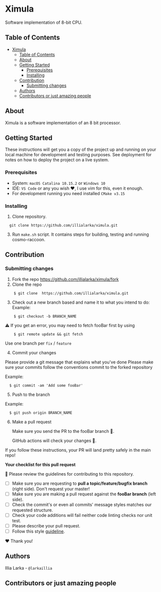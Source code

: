 # Ximula 

Software implementation of 8-bit CPU.

## Table of Contents

- [Ximula](#ximula)
  - [Table of Contents](#table-of-contents)
  - [About](#about)
  - [Getting Started](#getting-started)
    - [Prerequisites](#prerequisites)
    - [Installing](#installing)
  - [Contribution](#contribution)
    - [Submitting changes](#submitting-changes)
  - [Authors](#authors)
  - [Contributors or just amazing people](#contributors-or-just-amazing-people)
## About

Ximula is a software implementation of an 8 bit processor.

## Getting Started

These instructions will get you a copy of the project up and running on your local machine for development and testing purposes. See deployment for notes on how to deploy the project on a live system.

### Prerequisites

* System: `macOS Catalina 10.15.2` or `Windows 10`
* IDE: `VS Code` or any you wish :hearts:, I use vim for this, even it enough.
* For development running you need installed `CMake v3.15`

### Installing

  1. Clone repository.
  ```
    git clone https://github.com/illialarka/ximula.git
  ```
  3. Run `make.sh` script. It contains steps for building, testing and running cosmo-raccoon.

## Contribution

### Submitting changes

1. Fork the repo
    https://github.com/illialarka/ximula/fork
2. Clone the repo

  ```
      $ git clone  https://github.com/illialarka/ximula.git
  ```

3. Check out a new branch based and name it to what you intend to do:
  Example:
  ```
      $ git checkout -b BRANCH_NAME
  ```
:warning: If you get an error, you may need to fetch fooBar first by using

  ```
      $ git remote update && git fetch
  ```
  Use one branch per `fix` / `feature`

4. Commit your changes

  Please provide a git message that explains what you've done
  Please make sure your commits follow the conventions commit to the forked 
  repository

  Example:

  ```
    $ git commit -am 'Add some fooBar'
  ```

5.  Push to the branch

  Example:
  ```
    $ git push origin BRANCH_NAME
  ```

6. Make a pull request

      Make sure you send the PR to the fooBar branch :gem:.

      GitHub actions will check your changes :rocket:.

If you follow these instructions, your PR will land pretty safely in the main repo!

**Your checklist for this pull request**

🚨 Please review the guidelines for contributing to this repository.

- [ ] Make sure you are requesting to **pull a topic/feature/bugfix branch** (right side). Don't request your master!
- [ ] Make sure you are making a pull request against the **fooBar branch** (left side).
- [ ] Check the commit's or even all commits' message styles matches our requested structure.
- [ ] Check your code additions will fail neither code linting checks nor unit test.
- [ ] Please describe your pull request.
- [ ] Follow this style [guideline](https://google.github.io/styleguide/cppguide.html).

❤️ Thank you!


## Authors 

Illia Larka - `@larkaillia`

## Contributors or just amazing people

